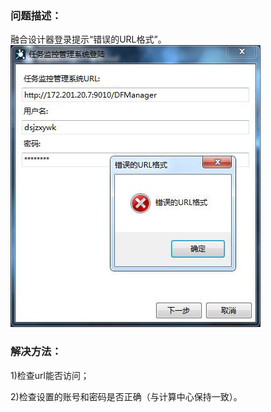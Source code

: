 ### 问题描述： ###

融合设计器登录提示“错误的URL格式”。
![](picture/p4.png) 

### 解决方法： ###
1)检查url能否访问；  
 
2)检查设置的账号和密码是否正确（与计算中心保持一致）。   
 


